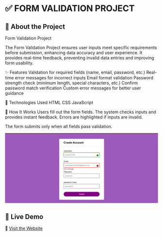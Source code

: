 # ✅ FORM VALIDATION PROJECT


## 🌟 About the Project  

 Form Validation Project

The Form Validation Project ensures user inputs meet specific requirements before submission, enhancing data accuracy and user experience. It provides real-time feedback, preventing invalid data entries and improving form usability.

✨ Features
Validation for required fields (name, email, password, etc.)
Real-time error messages for incorrect inputs
Email format validation
Password strength check (minimum length, special characters, etc.)
Confirm password match verification
Custom error messages for better user guidance

🚀 Technologies Used
HTML
CSS
JavaScript

🔧 How It Works
Users fill out the form fields.
The system checks inputs and provides instant feedback.
Errors are highlighted if inputs are invalid.

The form submits only when all fields pass validation.



![Project Preview](./images/img1.png)



## 🚀 Live Demo  
🔗 [Visit the Website](https://vowel-checker-app-phi.vercel.app/)












